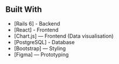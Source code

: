 ## Built With
- [Rails 6] - Backend
- [React] - Frontend
- [Chart.js] — Frontend (Data visualisation)
- [PostgreSQL] - Database
- [Bootstrap] — Styling
- [Figma] — Prototyping
